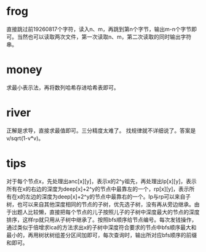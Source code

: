 # frog
直接跳过前19260817个字符，读入n、m，再跳到第n个字节，输出m-n个字节即可。当然也可以读取两次文件，第一次读取n、m，第二次读取的同时输出字符串。
# money
求最小表示法，再将数列哈希存进哈希表即可。
# river
正解是求导，直接求最值即可。三分精度太难了。
找规律就不详细说了。答案是v/sqrt(1-v*v)。
# tips
对于每个节点x，先处理出anc[x][y]，表示x的2^y祖先，再处理出lp[x][y]，表示所有在x的右边的深度为deep[x]+2^y的节点中最靠左的一个，rp[x][y]，表示所有在x的左边的深度为deep[x]+2^y的节点中最靠右的一个。lp与rp可以来自子树，也可以来自其他深度相同的节点的子树，优先选子树，没有再从旁边继承。由于出题人比较懒，直接把每个节点的儿子按照儿子的子树中深度最大的节点的深度排序，这样rp就只用从子树中继承了。按照bfs顺序给节点编号。每次发钱操作，通过类似于倍增求lca的方法求出x的子树中深度符合要求的节点中bfs顺序最大和最小的，再用树状树组差分区间加即可，每次查询时，输出所对应bfs顺序的前缀和即可。